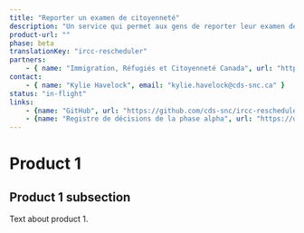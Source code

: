 ```yaml
---
title: "Reporter un examen de citoyenneté"
description: "Un service qui permet aux gens de reporter leur examen de citoyenneté en ligne, remplaçant les processus papier et offrant ainsi une expérience utilisateur plus simple, plus facile et plus rapide pour les demandeurs de citoyenneté."
product-url: ""
phase: beta
translationKey: "ircc-rescheduler"
partners:
    - { name: "Immigration, Réfugiés et Citoyenneté Canada", url: "https://www.canada.ca/fr/immigration-refugies-citoyennete.html" }
contact:
    - { name: "Kylie Havelock", email: "kylie.havelock@cds-snc.ca" }
status: "in-flight"
links:
    - {name: "GitHub", url: "https://github.com/cds-snc/ircc-rescheduler"}
    - {name: "Registre de décisions de la phase alpha", url: "https://docs.google.com/presentation/d/1JhsPIR2mGAvzvws33fE5fJyVWr2yIRXdDCp3NVSZVXA/edit?usp=sharing"}
---
```

# Product 1

## Product 1 subsection

Text about product 1.